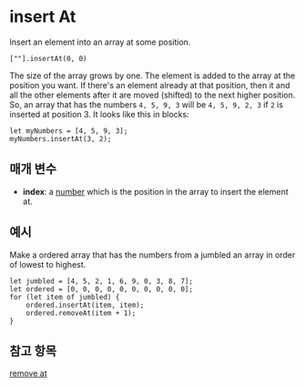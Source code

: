 # insert At

Insert an element into an array at some position.

```sig
[""].insertAt(0, 0)
```

The size of the array grows by one. The element is added to the array at the position you want. If there's an element already at that position, then it and all the other elements after it are moved (shifted) to the next higher position. So, an array that has the numbers `4, 5, 9, 3` will be `4, 5, 9, 2, 3` if `2` is inserted at position 3. It looks like this in blocks:

```block
let myNumbers = [4, 5, 9, 3];
myNumbers.insertAt(3, 2);
```

## 매개 변수

* **index**: a [number](/types/number) which is the position in the array to insert the element at.

## 예시

Make a ordered array that has the numbers from a jumbled an array in order of lowest to highest.

```blocks
let jumbled = [4, 5, 2, 1, 6, 9, 0, 3, 8, 7];
let ordered = [0, 0, 0, 0, 0, 0, 0, 0, 0, 0];
for (let item of jumbled) {
    ordered.insertAt(item, item);
    ordered.removeAt(item + 1);
}
```

## 참고 항목

[remove at](/reference/arrays/remove-at)